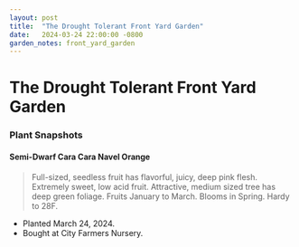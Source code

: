 ```yaml
---
layout: post
title:  "The Drought Tolerant Front Yard Garden"
date:   2024-03-24 22:00:00 -0800
garden_notes: front_yard_garden
---
```


The Drought Tolerant Front Yard Garden
======================================

### Plant Snapshots

#### Semi-Dwarf Cara Cara Navel Orange

> Full-sized, seedless fruit has flavorful, juicy, deep pink flesh. Extremely sweet, low acid fruit. Attractive, medium sized tree has deep green foliage. Fruits January to March. Blooms in Spring. Hardy to 28F.

- Planted March 24, 2024.
- Bought at City Farmers Nursery.